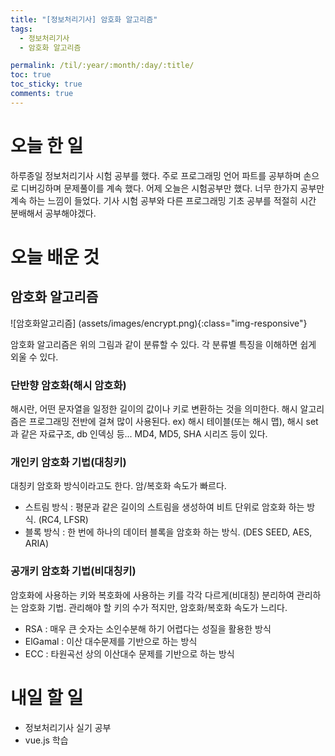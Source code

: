 ```yaml
---
title: "[정보처리기사] 암호화 알고리즘"
tags:
  - 정보처리기사
  - 암호화 알고리즘

permalink: /til/:year/:month/:day/:title/
toc: true
toc_sticky: true
comments: true
---
```


# 오늘 한 일

하루종일 정보처리기사 시험 공부를 했다. 주로 프로그래밍 언어 파트를 공부하며 손으로 디버깅하며 문제풀이를 계속 했다.
어제 오늘은 시험공부만 했다. 너무 한가지 공부만 계속 하는 느낌이 들었다. 
기사 시험 공부와 다른 프로그래밍 기초 공부를 적절히 시간 분배해서 공부해야겠다.

# 오늘 배운 것

## 암호화 알고리즘
![암호화알고리즘] (assets/images/encrypt.png){:class="img-responsive"}

암호화 알고리즘은 위의 그림과 같이 분류할 수 있다. 각 분류별 특징을 이해하면 쉽게 외울 수 있다.

### 단반향 암호화(해시 암호화)
해시란, 어떤 문자열을 일정한 길이의 값이나 키로 변환하는 것을 의미한다.
해시 알고리즘은 프로그래밍 전반에 걸쳐 많이 사용된다.
ex) 해시 테이블(또는 해시 맵), 해시 set 과 같은 자료구조, db 인덱싱 등...
MD4, MD5, SHA 시리즈 등이 있다.

### 개인키 암호화 기법(대칭키)
대칭키 암호화 방식이라고도 한다. 암/복호화 속도가 빠르다.
* 스트림 방식 : 평문과 같은 길이의 스트림을 생성하여 비트 단위로 암호화 하는 방식. (RC4, LFSR)
* 블록 방식 : 한 번에 하나의 데이터 블록을 암호화 하는 방식. (DES SEED, AES, ARIA)

### 공개키 암호화 기법(비대칭키)
암호화에 사용하는 키와 복호화에 사용하는 키를 각각 다르게(비대칭) 분리하여 관리하는 암호화 기법.
관리해야 할 키의 수가 적지만, 암호화/복호화 속도가 느리다.
* RSA : 매우 큰 숫자는 소인수분해 하기 어렵다는 성질을 활용한 방식
* ElGamal : 이산 대수문제를 기반으로 하는 방식
* ECC : 타원곡선 상의 이산대수 문제를 기반으로 하는 방식

# 내일 할 일
- 정보처리기사 실기 공부
- vue.js 학습
